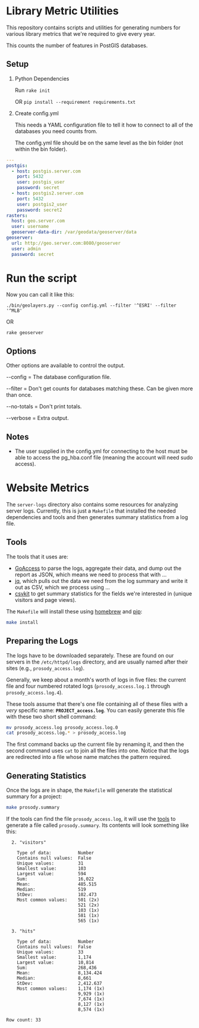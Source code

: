 
# Library Metric Utilities

This repository contains scripts and utilities for generating numbers for
various library metrics that we're required to give every year.

This counts the number of features in PostGIS databases. 

## Setup

1. Python Dependencies

    Run `rake init`

    OR `pip install --requirement requirements.txt`

1. Create config.yml

    This needs a YAML configuration file to tell it how to connect to all of the
databases you need counts from.

    The config.yml file should be on the same level as the bin folder (not within
the bin folder).

```yaml
---
postgis:
  - host: postgis.server.com
    port: 5432
    user: postgis_user
    password: secret
  - host: postgis2.server.com
    port: 5432
    user: postgis2_user
    password: secret2
rasters:
  host: geo.server.com
  user: username
  geoserver-data-dir: /var/geodata/geoserver/data
geoserver:
  url: http://geo.server.com:8080/geoserver
  user: admin
  password: secret
```

# Run the script

Now you can call it like this:

```shell
./bin/geolayers.py --config config.yml --filter '^ESRI' --filter '^MLB'
```

OR

```shell
rake geoserver
```

## Options

Other options are available to control the output.

--config = The database configuration file.

--filter = Don't get counts for databases matching these. Can be given more than once.

--no-totals = Don't print totals.

--verbose = Extra output.


## Notes

- The user supplied in the config.yml for connecting to the host must be able to access the pg_hba.conf file (meaning the account will need sudo access).

# Website Metrics

The `server-logs` directory also contains some resources for analyzing server logs. Currently, this is just a `Makefile` that installed the needed dependencies and tools and then generates summary statistics from a log file.

## Tools

The tools that it uses are:

* [GoAccess](https://goaccess.io/) to parse the logs, aggregate their data, and dump out the report as JSON, which means we need to process that with ...
* [jq](https://stedolan.github.io/jq/), which pulls out the data we need from the log summary and write it out as CSV, which we process using ...
* [csvkit](https://csvkit.readthedocs.io/en/1.0.1/) to get summary statistics for the fields we're interested in (unique visitors and page views).

The `Makefile` will install these using [homebrew](https://brew.sh/) and [pip](https://pip.pypa.io/en/stable/):

```bash
make install
```

## Preparing the Logs

The logs have to be downloaded separately. These are found on our servers in the `/etc/httpd/logs` directory, and are usually named after their sites (e.g., `prosody_access.log`).

Generally, we keep about a month's worth of logs in five files: the current file and four numbered rotated logs (`prosody_access.log.1` through `prosody_access.log.4`).

These tools assume that there's one file containing all of these files with a *very* specific name: **`PROJECT_access.log`**. You can easily generate this file with these two short shell command:

```bash
mv prosody_access.log prosody_access.log.0
cat prosody_access.log.* > prosody_access.log
```

The first command backs up the current file by renaming it, and then the second command uses `cat` to join all the files into one. Notice that the logs are redirected into a file whose name matches the pattern required.

## Generating Statistics

Once the logs are in shape, the `Makefile` will generate the statistical summary for a project:

```bash
make prosody.summary
```

If the tools can find the file `prosody_access.log`, it will use the [tools](#tools) to generate a file called `prosody.summary`. Its contents will look something like this:

```
  2. "visitors"

	Type of data:          Number
	Contains null values:  False
	Unique values:         31
	Smallest value:        103
	Largest value:         594
	Sum:                   16,022
	Mean:                  485.515
	Median:                519
	StDev:                 102.473
	Most common values:    501 (2x)
	                       521 (2x)
	                       103 (1x)
	                       581 (1x)
	                       565 (1x)

  3. "hits"

	Type of data:          Number
	Contains null values:  False
	Unique values:         33
	Smallest value:        1,174
	Largest value:         10,814
	Sum:                   268,436
	Mean:                  8,134.424
	Median:                8,661
	StDev:                 2,412.637
	Most common values:    1,174 (1x)
	                       9,929 (1x)
	                       7,674 (1x)
	                       8,127 (1x)
	                       8,574 (1x)

Row count: 33
```

